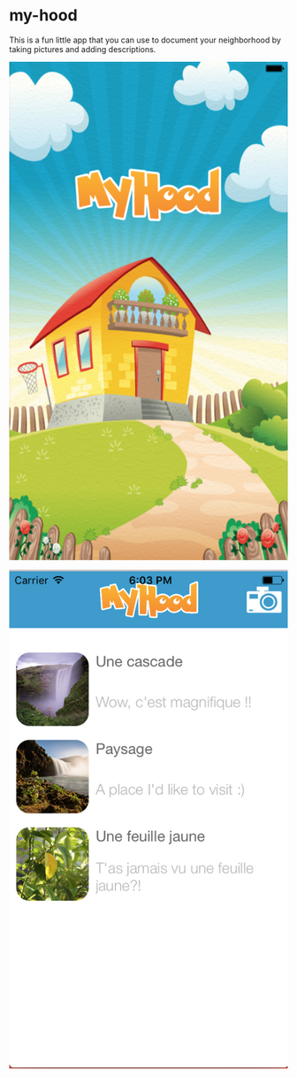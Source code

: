 # my-hood
This is a fun little app that you can use to document your neighborhood by taking pictures and adding descriptions.

![My Hood](https://github.com/Ru0f3ng/my-hood/blob/master/my-hood-ss1.png)

![My Hood2](https://github.com/Ru0f3ng/my-hood/blob/master/my-hood-ss2.png)
